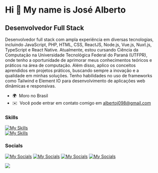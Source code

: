 Hi 👋 My name is José Alberto
=============================

Desenvolvedor Full Stack
-----------------------------

Desenvolvedor full stack com ampla experiência em diversas tecnologias, incluindo JavaScript, PHP, HTML, CSS, ReactJS, Node.js, Vue.js, Nuxt.js, TypeScript e React Native. Atualmente, estou cursando Ciência da Computação na Universidade Tecnológica Federal do Paraná (UTFPR), onde tenho a oportunidade de aprimorar meus conhecimentos teóricos e práticos na área de computação. Além disso, aplico os conceitos aprendidos em projetos práticos, buscando sempre a inovação e a qualidade em minhas soluções. Tenho habilidades no uso de frameworks como Tailwind e Element IO para desenvolvimento de aplicações web dinâmicas e responsivas. 

* 🌍  Moro no Brasil
* ✉️  Você pode entrar em contato comigo em [albertoj098@gmail.com](mailto:albertoj098@gmail.com)

### Skills
[![My Skills](https://skillicons.dev/icons?i=c,js,react,vue,materialui,&theme=dark)](https://skillicons.dev)
<br>
[![My Skills](https://skillicons.dev/icons?i=nuxtjs,php,nodejs,tailwind,mysql,&theme=dark)](https://skillicons.dev)



### Socials

[![My Socials](https://skillicons.dev/icons?i=instagram,&theme=dark)](https://www.instagram.com/josealberto_np/)
[![My Socials](https://skillicons.dev/icons?i=linkedin,&theme=dark)](https://www.linkedin.com/in/josealbertonp/)
[![My Socials](https://skillicons.dev/icons?i=github,&theme=dark)](https://github.com/Joseal19)
[![My Socials](https://skillicons.dev/icons?i=discord,&theme=dark)](https://www.instagram.com/josealberto_np/)


![](https://komarev.com/ghpvc/?username=joseal19&color=blue&style=flat)

